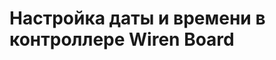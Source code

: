 # Настройка даты и времени в контроллере Wiren Board

[//]: # (https://wirenboard.com/wiki/Time_in_the_Wiren_Board_6_controller)
